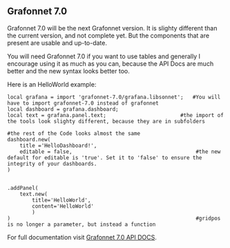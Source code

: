 ## Grafonnet 7.0

Grafonnet 7.0 will be the next Grafonnet version. It is slighty different than the current version, and not complete yet. But the components that are present are usable and up-to-date.

You will need Grafonnet 7.0 if you want to use tables and generally I encourage using it as much as you can, because the API Docs are much better and the new syntax looks better too.

Here is an HelloWorld example:

```jsonnet
local grafana = import 'grafonnet-7.0/grafana.libsonnet';   #You will have to import grafonnet-7.0 instead of grafonnet
local dashboard = grafana.dashboard;
local text = grafana.panel.text;	                    #the import of the tools look slighty different, because they are in subfolders

#the rest of the Code looks almost the same
dashboard.new(
    title ='HelloDashboard!',
    editable = false,                                        #the new default for editable is 'true'. Set it to 'false' to ensure the integrity of your dashboards.
)


.addPanel(
    text.new(
        title='HelloWorld',
        content='HelloWorld'
        )
)                                                            #gridpos is no longer a parameter, but instead a function

```

For full documentation visit [Grafonnet 7.0 API DOCS](https://github.com/grafana/grafonnet-lib/blob/master/grafonnet-7.0/DOCS.md).